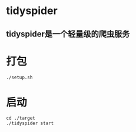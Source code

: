 # tidyspider
## tidyspider是一个轻量级的爬虫服务

# 打包
```
./setup.sh
```

# 启动
```
cd ./target
./tidyspider start
```
